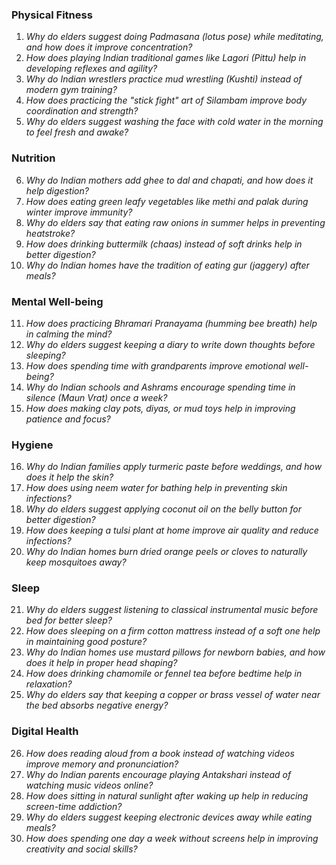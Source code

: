 ### **Physical Fitness**  
1. *Why do elders suggest doing Padmasana (lotus pose) while meditating, and how does it improve concentration?*  
2. *How does playing Indian traditional games like Lagori (Pittu) help in developing reflexes and agility?*  
3. *Why do Indian wrestlers practice mud wrestling (Kushti) instead of modern gym training?*  
4. *How does practicing the "stick fight" art of Silambam improve body coordination and strength?*  
5. *Why do elders suggest washing the face with cold water in the morning to feel fresh and awake?*  

### **Nutrition**  
6. *Why do Indian mothers add ghee to dal and chapati, and how does it help digestion?*  
7. *How does eating green leafy vegetables like methi and palak during winter improve immunity?*  
8. *Why do elders say that eating raw onions in summer helps in preventing heatstroke?*  
9. *How does drinking buttermilk (chaas) instead of soft drinks help in better digestion?*  
10. *Why do Indian homes have the tradition of eating gur (jaggery) after meals?*  

### **Mental Well-being**  
11. *How does practicing Bhramari Pranayama (humming bee breath) help in calming the mind?*  
12. *Why do elders suggest keeping a diary to write down thoughts before sleeping?*  
13. *How does spending time with grandparents improve emotional well-being?*  
14. *Why do Indian schools and Ashrams encourage spending time in silence (Maun Vrat) once a week?*  
15. *How does making clay pots, diyas, or mud toys help in improving patience and focus?*  

### **Hygiene**  
16. *Why do Indian families apply turmeric paste before weddings, and how does it help the skin?*  
17. *How does using neem water for bathing help in preventing skin infections?*  
18. *Why do elders suggest applying coconut oil on the belly button for better digestion?*  
19. *How does keeping a tulsi plant at home improve air quality and reduce infections?*  
20. *Why do Indian homes burn dried orange peels or cloves to naturally keep mosquitoes away?*  

### **Sleep**  
21. *Why do elders suggest listening to classical instrumental music before bed for better sleep?*  
22. *How does sleeping on a firm cotton mattress instead of a soft one help in maintaining good posture?*  
23. *Why do Indian homes use mustard pillows for newborn babies, and how does it help in proper head shaping?*  
24. *How does drinking chamomile or fennel tea before bedtime help in relaxation?*  
25. *Why do elders say that keeping a copper or brass vessel of water near the bed absorbs negative energy?*  

### **Digital Health**  
26. *How does reading aloud from a book instead of watching videos improve memory and pronunciation?*  
27. *Why do Indian parents encourage playing Antakshari instead of watching music videos online?*  
28. *How does sitting in natural sunlight after waking up help in reducing screen-time addiction?*  
29. *Why do elders suggest keeping electronic devices away while eating meals?*  
30. *How does spending one day a week without screens help in improving creativity and social skills?*
